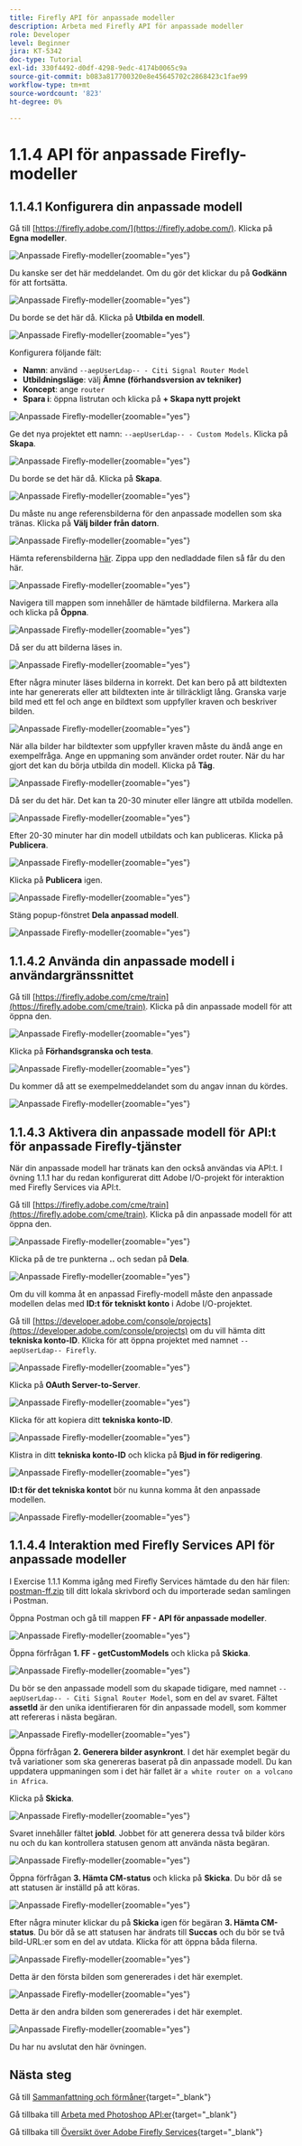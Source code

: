 ```yaml
---
title: Firefly API för anpassade modeller
description: Arbeta med Firefly API för anpassade modeller
role: Developer
level: Beginner
jira: KT-5342
doc-type: Tutorial
exl-id: 330f4492-d0df-4298-9edc-4174b0065c9a
source-git-commit: b083a817700320e8e45645702c2868423c1fae99
workflow-type: tm+mt
source-wordcount: '823'
ht-degree: 0%

---
```


# 1.1.4 API för anpassade Firefly-modeller

## 1.1.4.1 Konfigurera din anpassade modell

Gå till [https://firefly.adobe.com/](https://firefly.adobe.com/). Klicka på **Egna modeller**.

![Anpassade Firefly-modeller](./images/ffcm1.png){zoomable="yes"}

Du kanske ser det här meddelandet. Om du gör det klickar du på **Godkänn** för att fortsätta.

![Anpassade Firefly-modeller](./images/ffcm2.png){zoomable="yes"}

Du borde se det här då. Klicka på **Utbilda en modell**.

![Anpassade Firefly-modeller](./images/ffcm3.png){zoomable="yes"}

Konfigurera följande fält:

- **Namn**: använd `--aepUserLdap-- - Citi Signal Router Model`
- **Utbildningsläge**: välj **Ämne (förhandsversion av tekniker)**
- **Koncept**: ange `router`
- **Spara i**: öppna listrutan och klicka på **+ Skapa nytt projekt**

![Anpassade Firefly-modeller](./images/ffcm4.png){zoomable="yes"}

Ge det nya projektet ett namn: `--aepUserLdap-- - Custom Models`. Klicka på **Skapa**.

![Anpassade Firefly-modeller](./images/ffcm5.png){zoomable="yes"}

Du borde se det här då. Klicka på **Skapa**.

![Anpassade Firefly-modeller](./images/ffcm6.png){zoomable="yes"}

Du måste nu ange referensbilderna för den anpassade modellen som ska tränas. Klicka på **Välj bilder från datorn**.

![Anpassade Firefly-modeller](./images/ffcm7.png){zoomable="yes"}

Hämta referensbilderna [här](https://tech-insiders.s3.us-west-2.amazonaws.com/CitiSignal_router.zip). Zippa upp den nedladdade filen så får du den här.

![Anpassade Firefly-modeller](./images/ffcm8.png){zoomable="yes"}

Navigera till mappen som innehåller de hämtade bildfilerna. Markera alla och klicka på **Öppna**.

![Anpassade Firefly-modeller](./images/ffcm9.png){zoomable="yes"}

Då ser du att bilderna läses in.

![Anpassade Firefly-modeller](./images/ffcm10.png){zoomable="yes"}

Efter några minuter läses bilderna in korrekt. Det kan bero på att bildtexten inte har genererats eller att bildtexten inte är tillräckligt lång. Granska varje bild med ett fel och ange en bildtext som uppfyller kraven och beskriver bilden.

![Anpassade Firefly-modeller](./images/ffcm11.png){zoomable="yes"}

När alla bilder har bildtexter som uppfyller kraven måste du ändå ange en exempelfråga. Ange en uppmaning som använder ordet router. När du har gjort det kan du börja utbilda din modell. Klicka på **Tåg**.

![Anpassade Firefly-modeller](./images/ffcm12.png){zoomable="yes"}

Då ser du det här. Det kan ta 20-30 minuter eller längre att utbilda modellen.

![Anpassade Firefly-modeller](./images/ffcm13.png){zoomable="yes"}

Efter 20-30 minuter har din modell utbildats och kan publiceras. Klicka på **Publicera**.

![Anpassade Firefly-modeller](./images/ffcm14.png){zoomable="yes"}

Klicka på **Publicera** igen.

![Anpassade Firefly-modeller](./images/ffcm15.png){zoomable="yes"}

Stäng popup-fönstret **Dela anpassad modell**.

![Anpassade Firefly-modeller](./images/ffcm16.png){zoomable="yes"}

## 1.1.4.2 Använda din anpassade modell i användargränssnittet

Gå till [https://firefly.adobe.com/cme/train](https://firefly.adobe.com/cme/train). Klicka på din anpassade modell för att öppna den.

![Anpassade Firefly-modeller](./images/ffcm19.png){zoomable="yes"}

Klicka på **Förhandsgranska och testa**.

![Anpassade Firefly-modeller](./images/ffcm17.png){zoomable="yes"}

Du kommer då att se exempelmeddelandet som du angav innan du kördes.

![Anpassade Firefly-modeller](./images/ffcm18.png){zoomable="yes"}

## 1.1.4.3 Aktivera din anpassade modell för API:t för anpassade Firefly-tjänster

När din anpassade modell har tränats kan den också användas via API:t. I övning 1.1.1 har du redan konfigurerat ditt Adobe I/O-projekt för interaktion med Firefly Services via API:t.

Gå till [https://firefly.adobe.com/cme/train](https://firefly.adobe.com/cme/train). Klicka på din anpassade modell för att öppna den.

![Anpassade Firefly-modeller](./images/ffcm19.png){zoomable="yes"}

Klicka på de tre punkterna **..** och sedan på **Dela**.

![Anpassade Firefly-modeller](./images/ffcm20.png){zoomable="yes"}

Om du vill komma åt en anpassad Firefly-modell måste den anpassade modellen delas med **ID:t för tekniskt konto** i Adobe I/O-projektet.

Gå till [https://developer.adobe.com/console/projects](https://developer.adobe.com/console/projects) om du vill hämta ditt **tekniska konto-ID**. Klicka för att öppna projektet med namnet `--aepUserLdap-- Firefly`.

![Anpassade Firefly-modeller](./images/ffcm24.png){zoomable="yes"}

Klicka på **OAuth Server-to-Server**.

![Anpassade Firefly-modeller](./images/ffcm25.png){zoomable="yes"}

Klicka för att kopiera ditt **tekniska konto-ID**.

![Anpassade Firefly-modeller](./images/ffcm23.png){zoomable="yes"}

Klistra in ditt **tekniska konto-ID** och klicka på **Bjud in för redigering**.

![Anpassade Firefly-modeller](./images/ffcm21.png){zoomable="yes"}

**ID:t för det tekniska kontot** bör nu kunna komma åt den anpassade modellen.

![Anpassade Firefly-modeller](./images/ffcm22.png){zoomable="yes"}

## 1.1.4.4 Interaktion med Firefly Services API för anpassade modeller

I Exercise 1.1.1 Komma igång med Firefly Services hämtade du den här filen: [postman-ff.zip](./../../../assets/postman/postman-ff.zip) till ditt lokala skrivbord och du importerade sedan samlingen i Postman.

Öppna Postman och gå till mappen **FF - API för anpassade modeller**.

![Anpassade Firefly-modeller](./images/ffcm30.png){zoomable="yes"}

Öppna förfrågan **1. FF - getCustomModels** och klicka på **Skicka**.

![Anpassade Firefly-modeller](./images/ffcm31.png){zoomable="yes"}

Du bör se den anpassade modell som du skapade tidigare, med namnet `--aepUserLdap-- - Citi Signal Router Model`, som en del av svaret. Fältet **assetId** är den unika identifieraren för din anpassade modell, som kommer att refereras i nästa begäran.

![Anpassade Firefly-modeller](./images/ffcm32.png){zoomable="yes"}

Öppna förfrågan **2. Generera bilder asynkront**. I det här exemplet begär du två variationer som ska genereras baserat på din anpassade modell. Du kan uppdatera uppmaningen som i det här fallet är `a white router on a volcano in Africa`.

Klicka på **Skicka**.

![Anpassade Firefly-modeller](./images/ffcm33.png){zoomable="yes"}

Svaret innehåller fältet **jobId**. Jobbet för att generera dessa två bilder körs nu och du kan kontrollera statusen genom att använda nästa begäran.

![Anpassade Firefly-modeller](./images/ffcm34.png){zoomable="yes"}

Öppna förfrågan **3. Hämta CM-status** och klicka på **Skicka**. Du bör då se att statusen är inställd på att köras.

![Anpassade Firefly-modeller](./images/ffcm35.png){zoomable="yes"}

Efter några minuter klickar du på **Skicka** igen för begäran **3. Hämta CM-status**. Du bör då se att statusen har ändrats till **Succas** och du bör se två bild-URL:er som en del av utdata. Klicka för att öppna båda filerna.

![Anpassade Firefly-modeller](./images/ffcm36.png){zoomable="yes"}

Detta är den första bilden som genererades i det här exemplet.

![Anpassade Firefly-modeller](./images/ffcm37.png){zoomable="yes"}

Detta är den andra bilden som genererades i det här exemplet.

![Anpassade Firefly-modeller](./images/ffcm38.png){zoomable="yes"}

Du har nu avslutat den här övningen.

## Nästa steg

Gå till [Sammanfattning och förmåner](./summary.md){target="_blank"}

Gå tillbaka till [Arbeta med Photoshop API:er](./ex3.md){target="_blank"}

Gå tillbaka till [Översikt över Adobe Firefly Services](./firefly-services.md){target="_blank"}
